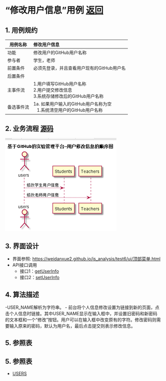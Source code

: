 
﻿<!-- markdownlint-disable MD033-->
<!-- 禁止MD033类型的警告 https://www.npmjs.com/package/markdownlint -->

# “修改用户信息”用例 [返回](../README.md)
## 1. 用例规约

|用例名称|修改用户信息|
|-------|:-------------|
|功能|修改用户的GitHub用户名称|
|参与者|学生，老师|
|前置条件|必须先登录，并且查看用户现有的GitHub用户名|
|后置条件| |
|主事件流| 1.用户填写GitHub用户名称 <br/> 2.用户提交修改信息 <br/>3.系统存储修改后的GitHub用户名称|
|备选事件流|1a. 如果用户输入的GitHub用户名称为空 <br/>&nbsp;&nbsp; 1.系统清空用户的GitHub用户名称|

## 2. 业务流程 [源码](../src/alter_user_information.puml)
![](../images/alter_user_information.png) 

## 3. 界面设计
- 界面参照: https://weidanxue2.github.io/is_analysis/test6/ui/顶部菜单.html
- API接口调用
    - 接口1：[getUserInfo](../接口/getUserInfo.md)
    - 接口2：[setUserInfo](../接口/setUserInfo.md)
    
## 4. 算法描述
-USER_NAME解析为字符串。
    - 前台将个人信息修改设置为链接到新的页面，点击个人信息时链接。其中USER_NAME显示在输入框中，并设置旧密码和新密码的文本框和一个“修改”按钮。用户可以在输入框中改变原有的字符。修改密码则需要输入原来的密码，默认为用户名，最后点击提交则表示修改信息。

## 5. 参照表

    
## 5. 参照表
- [USERS](../数据库设计.md/#USERS)
